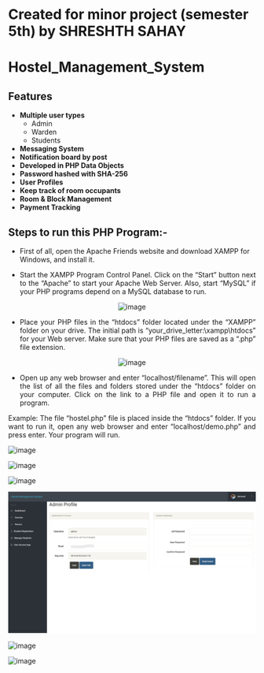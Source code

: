 # Created for minor project (semester 5th) by SHRESHTH SAHAY
# Hostel_Management_System

## Features
<ul>
        <li><strong>Multiple user types</strong>
            <ul>
                <li>Admin</li>
                <li>Warden</li>
                <li>Students</li>
            </ul>
        </li>
        <li><strong>Messaging System</strong></li>
        <li><strong>Notification board by post</strong></li>
        <li><strong>Developed in PHP Data Objects</strong></li>
        <li><strong>Password hashed with SHA-256</strong></li>
        <li><strong>User Profiles</strong></li>
        <li><strong>Keep track of room occupants</strong></li>
        <li><strong>Room &amp; Block Management</strong></li>
        <li><strong>Payment Tracking</strong></li>
    </ul>





## Steps to run this PHP Program:-
* First of all, open the Apache Friends website and download XAMPP for Windows, and install it.
* <p align="justify"> Start the XAMPP Program Control Panel. Click on the “Start”  button next to the “Apache” to start your Apache Web Server. Also, start “MySQL” if your PHP programs depend on a MySQL database to run.</p>

<p align="center">
 <img width="717" alt="image" src="https://user-images.githubusercontent.com/97080055/235765611-552f54bb-554d-4fcf-be07-0a5a14e425bf.png">
</p>

* <p align="justify"> Place your PHP files in the “htdocs” folder located under the “XAMPP” folder on your drive. The initial path is “your_drive_letter:\xampp\htdocs” for your Web server. Make sure that your PHP files are saved as a “.php” file extension.</p>
 
<p align="center">
<img width="717" alt="image" src="https://user-images.githubusercontent.com/97080055/235766078-8631eb26-6135-4961-97cb-06d9fe300945.png">
</p>
 
* <p align="justify"> Open up any web browser and enter “localhost/filename”. This will open the list of all the files and folders stored under the “htdocs” folder on your computer. Click on the link to a PHP file and open it to run a program.</p>

<p align="justify"> Example: The file “hostel.php” file is placed inside the “htdocs” folder. If you want to run it, open any web browser and enter “localhost/demo.php” and press enter. Your program will run.</p>

![image](https://user-images.githubusercontent.com/97080055/235763395-5db0dd0c-1e53-4fec-a43b-155c69096ef3.png)

![image](https://user-images.githubusercontent.com/97080055/235763428-c51aa951-6eaa-478d-97bb-9c2b0af7f915.png)

![image](https://user-images.githubusercontent.com/97080055/235763458-a60a4350-b416-4ee3-bece-e8fd95bc98db.png)

![image](image.png)

![image](https://user-images.githubusercontent.com/97080055/235763542-967642b5-a197-4001-958f-1b433e8cabd4.png)

![image](https://user-images.githubusercontent.com/97080055/235763584-a54054ec-4cfc-469e-85c1-7e2d020a728b.png)

